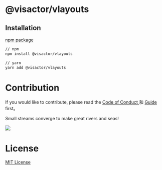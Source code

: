# @visactor/vlayouts

## Installation

[npm package](https://www.npmjs.com/package/@visactor/vlayouts)

```bash
// npm
npm install @visactor/vlayouts

// yarn
yarn add @visactor/vlayouts
```

##

# Contribution

If you would like to contribute, please read the [Code of Conduct ](./CODE_OF_CONDUCT.md) 和 [ Guide](./CONTRIBUTING.zh-CN.md) first。

Small streams converge to make great rivers and seas!

<a href="https://github.com/visactor/vlayouts/graphs/contributors"><img src="https://contrib.rocks/image?repo=visactor/vlayouts" /></a>

# License

[MIT License](./LICENSE)
